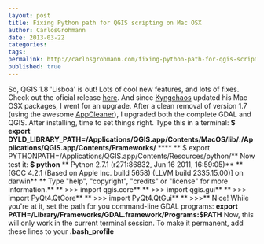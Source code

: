 ```yaml
---
layout: post
title: Fixing Python path for QGIS scripting on Mac OSX
author: CarlosGrohmann
date: 2013-03-22
categories: 
tags: 
permalink: http://carlosgrohmann.com/fixing-python-path-for-qgis-scripting-on-mac-osx/
published: true
---
```



So, QGIS 1.8 'Lisboa' is out! Lots of cool new features, and lots of fixes. Check out the oficial release [here](http://qgis.org/index.php?option=com_content&view=article&id=149). And since [Kyngchaos](http://www.kyngchaos.com/software/qgis) updated his Mac OSX packages, I went for an upgrade. After a clean removal of version 1.7 (using the awesome [AppCleaner](http://www.freemacsoft.net/appcleaner/)), I upgraded both the complete GDAL and QGIS. After installing, time to set things right. Type this in a terminal: **$ export DYLD_LIBRARY_PATH=/Applications/QGIS.app/Contents/MacOS/lib/:/Applications/QGIS.app/Contents/Frameworks/** **** ** $ export PYTHONPATH=/Applications/QGIS.app/Contents/Resources/python/** Now test it: **$ python** ** Python 2.7.1 (r271:86832, Jun 16 2011, 16:59:05)** ** [GCC 4.2.1 (Based on Apple Inc. build 5658) (LLVM build 2335.15.00)] on darwin** ** Type "help", "copyright", "credits" or "license" for more information.** ** >>> import qgis.core** ** >>> import qgis.gui** ** >>> import PyQt4.QtCore** ** >>> import PyQt4.QtGui** ** >>>** Nice! While you're at it, set the path for you command-line GDAL programs: **export PATH=/Library/Frameworks/GDAL.framework/Programs:$PATH** Now, this will only work in the current terminal session. To make it permanent, add these lines to your **.bash_profile**
